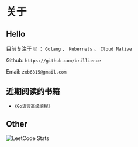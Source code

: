 # 关于


## Hello

目前专注于 🤓 ： `Golang` 、 `Kubernets` 、 `Cloud Native`

Github: `https://github.com/brillience`

Email: `zxb6815@gmail.com`

## 近期阅读的书籍

- `《Go语言高级编程》`

## Other

<img class="mx-auto my-0 rounded-md" src="https://leetcard.jacoblin.cool/brilliancer?theme=light&amp;font=Marvel&amp;site=cn&amp;cache=3600" alt="LeetCode Stats">


